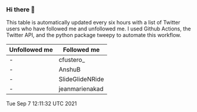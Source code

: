 ### Hi there 👋

This table is automatically updated every six hours with a list of Twitter users who have followed me and unfollowed me. I used Github Actions, the Twitter API, and the python package tweepy to automate this workflow.

| Unfollowed me |  Followed me |
| --- | --- |
|-|cfustero_|
|-|AnshuB|
|-|SlideGlideNRide|
|-|jeanmarienakad|
Tue Sep  7 12:11:32 UTC 2021
